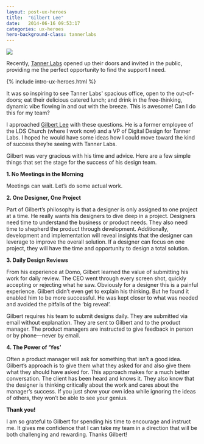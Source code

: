 ```yaml
---
layout: post-ux-heroes
title:  "Gilbert Lee"
date:   2014-06-16 09:53:17
categories: ux-heroes
hero-background-class: tannerlabs
---
```

<div class="thumbnail clearfix">
	<img class="portrait" src="{{ "/images/36c7922.jpg" | prepend: site.baseurl }}">
</div>
<p class="lead lead-1">Recently, <a href="http://tanner-labs.com" title="Tanner Labs">Tanner Labs</a> opened up their doors and invited in the public, providing me the perfect opportunity to find the support I need.</p>


{% include intro-ux-heroes.html %}	

<div class="body body-2">
    <p>It was so inspiring to see Tanner Labs' spacious office, open to the out-of-doors; eat their delicious catered lunch; and drink in the free-thinking, dynamic vibe flowing in and out with the breeze. This is awesome! Can I do this for my team?</p>
    <p>I approached <a href="http://gilbertlee.org" title="Gilbert Lee">Gilbert Lee</a> with these questions. He is a former employee of the LDS Church (where I work now) and a VP of Digital Design for Tanner Labs. I hoped he would have some ideas how I could move toward the kind of success they’re seeing with Tanner Labs.</p>
    <p>Gilbert was very gracious with his time and advice. Here are a few simple things that set the stage for the success of his design team.</p>
    <p><strong>1. No Meetings in the Morning&nbsp;</strong></p>
    <p>Meetings can wait. Let’s do some actual work.&nbsp;</p>
    <p><strong>2. One Designer, One Project&nbsp;</strong></p>
    <p>Part of Gilbert’s philosophy is that a designer is only assigned to one project at a time. He really wants his designers to dive deep in a project. Designers need time to understand the business or product needs. They also need time to shepherd the product through development. Additionally, development and implementation will reveal insights that the designer can leverage to improve the overall solution. If a designer can focus on one project, they will have the time and opportunity to design a total solution.&nbsp;</p>
    <p><strong>3. Daily Design Reviews&nbsp;</strong></p>
    <p>From his experience at Domo, Gilbert learned the value of submitting his work for daily review. The CEO went through every screen shot, quickly accepting or rejecting what he saw. Obviously for a designer this is a painful experience. Gilbert didn’t even get to explain his thinking. But he found it enabled him to be more successful. He was kept closer to what was needed and avoided the pitfalls of the ‘big reveal’.</p>
	<p>Gilbert requires his team to submit designs daily. They are submitted via email without explanation. They are sent to Gilbert and to the product manager. The product managers are instructed to give feedback in person or by phone—never by email.&nbsp;</p>
    <p><strong>4. The Power of ‘Yes’&nbsp;</strong></p>
    <p>Often a product manager will ask for something that isn’t a good idea. Gilbert’s approach is to give them what they asked for and also give them what they should have asked for. This approach makes for a much better conversation. The client has been heard and knows it. They also know that the designer is thinking critically about the work and cares about the manager’s success. If you just show your own idea while ignoring the ideas of others, they won’t be able to see your genius.&nbsp;</p>
	<p><strong>Thank you!</strong></p>
    <p>I am so grateful to Gilbert for spending his time to encourage and instruct me. It gives me confidence that I can take my team in a direction that will be both challenging and rewarding. Thanks Gilbert!</p>
</div>
